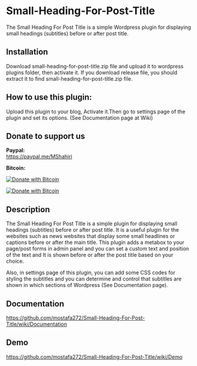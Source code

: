 # Small-Heading-For-Post-Title
The Small Heading For Post Title is a simple Wordpress plugin for displaying small headings (subtitles) before or after post title.        

## Installation                            
Download small-heading-for-post-title.zip file and upload it to wordpress plugins folder, then activate it. If you download release file,
you should extract it to find small-heading-for-post-title.zip file.                          

## How to use this plugin:                    
Upload this plugin to your blog, Activate it.Then go to settings page of the plugin and set its options. (See Documentation page at Wiki)


## Donate to support us              

**Paypal:**       
https://paypal.me/MShahiri             

**Bitcoin:**         
                                                                   
[![Donate with Bitcoin](https://en.cryptobadges.io/badge/small/16f1DStB3YG3R4BMTa1zGYRxN9i7FAqtUX)](https://en.cryptobadges.io/donate/16f1DStB3YG3R4BMTa1zGYRxN9i7FAqtUX)
                                                   
[![Donate with Bitcoin](https://en.cryptobadges.io/badge/big/16f1DStB3YG3R4BMTa1zGYRxN9i7FAqtUX)](https://en.cryptobadges.io/donate/16f1DStB3YG3R4BMTa1zGYRxN9i7FAqtUX)  
                                   
                                   
## Description                                                   
                
The Small Heading For Post Title is a simple plugin for displaying small headings (subtitles) before or after post title. It is a useful plugin
for the websites such as news websites that display some small headlines or captions before or after the main title. This plugin adds
a metabox to your page/post forms in admin panel and you can set a custom text and position of the text and It is shown before or after
the post title based on your choice.                           

Also, in settings page of this plugin, you can add some CSS codes for styling the subtitles and you can determine and control that
subtitles are shown in which sections of Wordpress (See Documentation page).                 

## Documentation             

https://github.com/mostafa272/Small-Heading-For-Post-Title/wiki/Documentation
                                  
                                  
## Demo                       
                
https://github.com/mostafa272/Small-Heading-For-Post-Title/wiki/Demo                             
